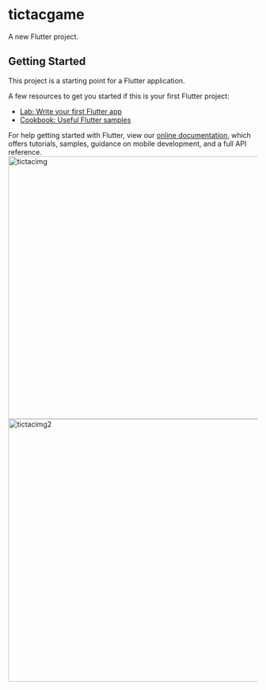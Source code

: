 # tictacgame

A new Flutter project.

## Getting Started

This project is a starting point for a Flutter application.

A few resources to get you started if this is your first Flutter project:

- [Lab: Write your first Flutter app](https://flutter.dev/docs/get-started/codelab)
- [Cookbook: Useful Flutter samples](https://flutter.dev/docs/cookbook)

For help getting started with Flutter, view our
[online documentation](https://flutter.dev/docs), which offers tutorials,
samples, guidance on mobile development, and a full API reference.
<img width="530" alt="tictacimg" src="https://user-images.githubusercontent.com/82129639/140644045-de765f63-8e9c-4c65-9f47-26992357112f.png">
<img width="530" alt="tictacimg2" src="https://user-images.githubusercontent.com/82129639/140644055-2fcdd718-ef23-4aa8-85c0-e7182735a15d.png">
